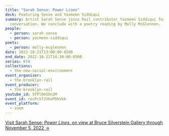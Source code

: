 ```yaml
---
title: "Sarah Sense: Power Lines"
deck: Featuring Sense and Yasmeen Siddiqui
summary: Artist Sarah Sense joins Rail contributor Yasmeen Siddiqui for a
  conversation. We conclude with a poetry reading by Molly McGlennen.
people:
  - person: sarah-sense
  - person: yasmeen-siddiqui
poets:
  - person: molly-mcglennen
date: 2022-10-21T13:00:00-0500
end_date: 2022-10-21T14:30:00-0500
series: 674
collections:
  - the-new-social-environment
event_organizer:
  - the-brooklyn-rail
event_producer:
  - the-brooklyn-rail
youtube_id: 5fPl0mSUn2M
event_id: recPcV7JVkePDhVkk
event_platform:
  - zoom
---
```

[V﻿isit Sarah Sense: *Power Lines*, on view at Bruce Silverstein Gallery through November 5, 2022 →](https://www.brucesilverstein.com/exhibitions/sarah-sense-i-power-lines)